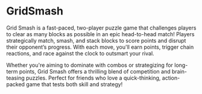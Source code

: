 # GridSmash
Grid Smash is a fast-paced, two-player puzzle game that challenges players to clear as many blocks as possible in an epic head-to-head match! Players strategically match, smash, and stack blocks to score points and disrupt their opponent’s progress. With each move, you'll earn points, trigger chain reactions, and race against the clock to outsmart your rival.

Whether you're aiming to dominate with combos or strategizing for long-term points, Grid Smash offers a thrilling blend of competition and brain-teasing puzzles. Perfect for friends who love a quick-thinking, action-packed game that tests both skill and strategy!

